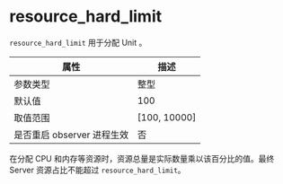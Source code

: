 resource_hard_limit 
========================================

`resource_hard_limit` 用于分配 Unit 。


|      **属性**      |     **描述**     |
|------------------|----------------|
| 参数类型             | 整型             |
| 默认值              | 100            |
| 取值范围             | \[100, 10000\] |
| 是否重启 observer 进程生效 | 否              |

在分配 CPU 和内存等资源时，资源总量是实际数量乘以该百分比的值。最终 Server 资源占比不能超过 `resource_hard_limit`。

